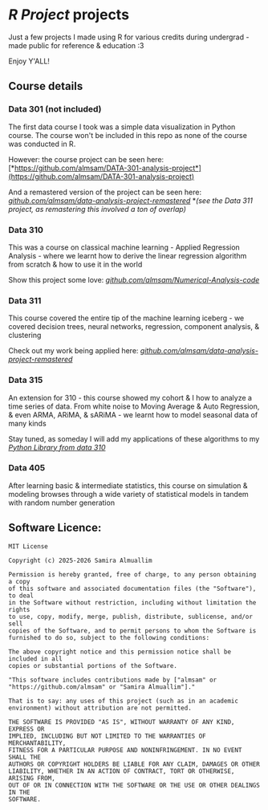 # *R Project* projects

Just a few projects I made using R for various credits during undergrad - made public for reference & education :3

Enjoy Y'ALL!

## Course details

### Data 301 (not included)
The first data course I took was a simple data visualization in Python course. The course won't be included in this repo as none of the course was conducted in R.

However: the course project can be seen here: [*https://github.com/almsam/DATA-301-analysis-project*](https://github.com/almsam/DATA-301-analysis-project)

And a remastered version of the project can be seen here: [*github.com/almsam/data-analysis-project-remastered*](https://github.com/almsam/data-analysis-project-remastered)
**(see the Data 311 project, as remastering this involved a ton of overlap)*

### Data 310
This was a course on classical machine learning - Applied Regression Analysis - where we learnt how to derive the linear regression algorithm from scratch & how to use it in the world

Show this project some love: [*github.com/almsam/Numerical-Analysis-code*](https://github.com/almsam/Numerical-Analysis-code)

### Data 311
This course covered the entire tip of the machine learning iceberg - we covered decision trees, neural networks, regression, component analysis, & clustering

Check out my work being applied here: [*github.com/almsam/data-analysis-project-remastered*](https://github.com/almsam/data-analysis-project-remastered) 

### Data 315
An extension for 310 - this course showed my cohort & I how to analyze a time series of data. From white noise to Moving Average & Auto Regression, & even ARMA, ARiMA, & sARiMA - we learnt how to model seasonal data of many kinds

Stay tuned, as someday I will add my applications of these algorithms to my [*Python Library from data 310*](https://github.com/almsam/Numerical-Analysis-code)

### Data 405
After learning basic & intermediate statistics, this course on simulation & modeling browses through a wide variety of statistical models in tandem with random number generation


## Software Licence:

``` {text}
MIT License

Copyright (c) 2025-2026 Samira Almuallim

Permission is hereby granted, free of charge, to any person obtaining a copy
of this software and associated documentation files (the "Software"), to deal
in the Software without restriction, including without limitation the rights
to use, copy, modify, merge, publish, distribute, sublicense, and/or sell
copies of the Software, and to permit persons to whom the Software is
furnished to do so, subject to the following conditions:

The above copyright notice and this permission notice shall be included in all
copies or substantial portions of the Software.

"This software includes contributions made by ["almsam" or "https://github.com/almsam" or "Samira Almuallim"]."

That is to say: any uses of this project (such as in an academic environment) without attribution are not permitted.

THE SOFTWARE IS PROVIDED "AS IS", WITHOUT WARRANTY OF ANY KIND, EXPRESS OR
IMPLIED, INCLUDING BUT NOT LIMITED TO THE WARRANTIES OF MERCHANTABILITY,
FITNESS FOR A PARTICULAR PURPOSE AND NONINFRINGEMENT. IN NO EVENT SHALL THE
AUTHORS OR COPYRIGHT HOLDERS BE LIABLE FOR ANY CLAIM, DAMAGES OR OTHER
LIABILITY, WHETHER IN AN ACTION OF CONTRACT, TORT OR OTHERWISE, ARISING FROM,
OUT OF OR IN CONNECTION WITH THE SOFTWARE OR THE USE OR OTHER DEALINGS IN THE
SOFTWARE.

```